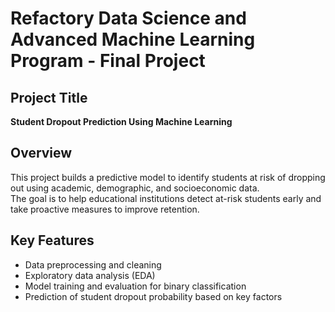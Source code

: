 # Refactory Data Science and Advanced Machine Learning Program - Final Project

## Project Title
**Student Dropout Prediction Using Machine Learning**

## Overview
This project builds a predictive model to identify students at risk of dropping out using academic, demographic, and socioeconomic data.  
The goal is to help educational institutions detect at-risk students early and take proactive measures to improve retention.

## Key Features
- Data preprocessing and cleaning  
- Exploratory data analysis (EDA)  
- Model training and evaluation for binary classification  
- Prediction of student dropout probability based on key factors 
